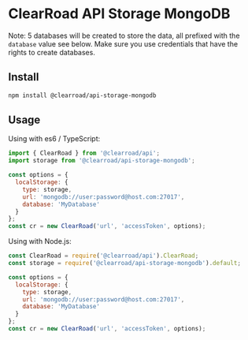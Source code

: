 # ClearRoad API Storage MongoDB

Note: 5 databases will be created to store the data, all prefixed with the `database` value see below.
Make sure you use credentials that have the rights to create databases.

## Install

```sh
npm install @clearroad/api-storage-mongodb
```

## Usage

Using with es6 / TypeScript:

```javascript
import { ClearRoad } from '@clearroad/api';
import storage from '@clearroad/api-storage-mongodb';

const options = {
  localStorage: {
    type: storage,
    url: 'mongodb://user:password@host.com:27017',
    database: 'MyDatabase'
  }
};
const cr = new ClearRoad('url', 'accessToken', options);
```

Using with Node.js:

```javascript
const ClearRoad = require('@clearroad/api').ClearRoad;
const storage = require('@clearroad/api-storage-mongodb').default;

const options = {
  localStorage: {
    type: storage,
    url: 'mongodb://user:password@host.com:27017',
    database: 'MyDatabase'
  }
};
const cr = new ClearRoad('url', 'accessToken', options);
```
